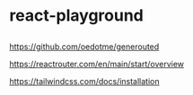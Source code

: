 # react-playground

##
https://github.com/oedotme/generouted

https://reactrouter.com/en/main/start/overview

https://tailwindcss.com/docs/installation
